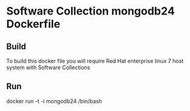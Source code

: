 Software Collection mongodb24 Dockerfile
===============

Build
-----
To build this docker file you will require Red Hat enterprise linux 7 host system with Software Collections

Run
-----
docker run -t -i mongodb24 /bin/bash
